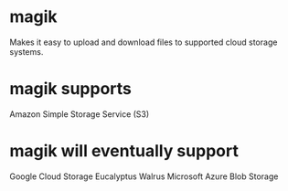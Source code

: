 magik
==============

Makes it easy to upload and download files to supported cloud storage systems.

magik supports
==============
Amazon Simple Storage Service (S3)

magik will eventually support
==============
Google Cloud Storage
Eucalyptus Walrus
Microsoft Azure Blob Storage
